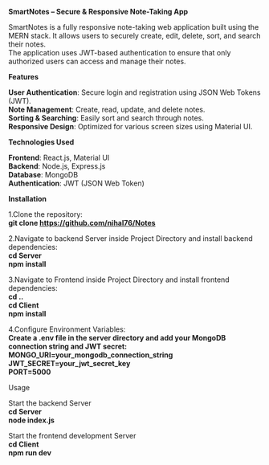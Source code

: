 **SmartNotes – Secure & Responsive Note-Taking App**

SmartNotes is a fully responsive note-taking web application built using the MERN stack. It allows users to securely create, edit, delete, sort, and search their notes.\
The application uses JWT-based authentication to ensure that only authorized users can access and manage their notes.

**Features**

**User Authentication**: Secure login and registration using JSON Web Tokens (JWT).\
**Note Management**: Create, read, update, and delete notes.\
**Sorting & Searching**: Easily sort and search through notes.\
**Responsive Design**: Optimized for various screen sizes using Material UI.

**Technologies Used**

**Frontend**: React.js, Material UI\
**Backend**: Node.js, Express.js\
**Database**: MongoDB\
**Authentication**: JWT (JSON Web Token)

**Installation**

1.Clone the repository:\
**git clone https://github.com/nihal76/Notes**

2.Navigate to backend Server inside Project Directory and install backend dependencies:\
**cd Server\
npm install**

3.Navigate to Frontend inside Project Directory and install frontend dependencies:\
**cd ..\
cd Client\
npm install**

4.Configure Environment Variables:\
**Create a .env file in the server directory and add your MongoDB connection string and JWT secret:\
MONGO_URI=your_mongodb_connection_string\
JWT_SECRET=your_jwt_secret_key\
PORT=5000**

Usage

Start the backend Server\
**cd Server\
node index.js**

Start the frontend development Server\
**cd Client\
npm run dev**



